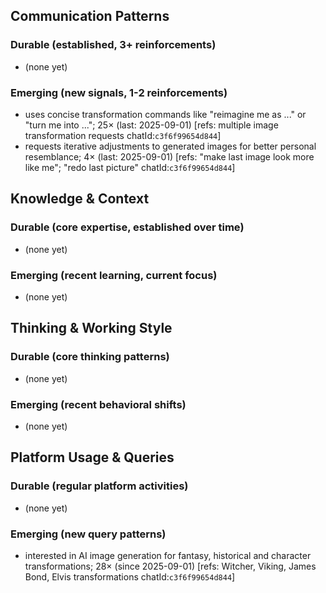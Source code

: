## Communication Patterns
### Durable (established, 3+ reinforcements)
- (none yet)

### Emerging (new signals, 1-2 reinforcements)
- uses concise transformation commands like "reimagine me as ..." or "turn me into ..."; 25× (last: 2025-09-01) [refs: multiple image transformation requests chatId:`c3f6f99654d844`]
- requests iterative adjustments to generated images for better personal resemblance; 4× (last: 2025-09-01) [refs: "make last image look more like me"; "redo last picture" chatId:`c3f6f99654d844`]

## Knowledge & Context
### Durable (core expertise, established over time)
- (none yet)

### Emerging (recent learning, current focus)
- (none yet)

## Thinking & Working Style
### Durable (core thinking patterns)
- (none yet)

### Emerging (recent behavioral shifts)
- (none yet)

## Platform Usage & Queries
### Durable (regular platform activities)
- (none yet)

### Emerging (new query patterns)
- interested in AI image generation for fantasy, historical and character transformations; 28× (since 2025-09-01) [refs: Witcher, Viking, James Bond, Elvis transformations chatId:`c3f6f99654d844`]